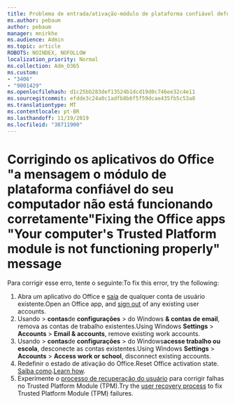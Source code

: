 ```yaml
---
title: Problema de entrada/ativação-módulo de plataforma confiável defeituoso
ms.author: pebaum
author: pebaum
manager: mnirkhe
ms.audience: Admin
ms.topic: article
ROBOTS: NOINDEX, NOFOLLOW
localization_priority: Normal
ms.collection: Adm_O365
ms.custom:
- "3406"
- "9001429"
ms.openlocfilehash: d1c25bb283def13524b1dcd19d0c746ee32c4e11
ms.sourcegitcommit: efdde3c24a0c1adfb8b6f5f59dcae435fb5c53a8
ms.translationtype: MT
ms.contentlocale: pt-BR
ms.lasthandoff: 11/19/2019
ms.locfileid: "38711900"
---
```

# <a name="fixing-the-office-apps-your-computers-trusted-platform-module-is-not-functioning-properly-message"></a><span data-ttu-id="73541-102">Corrigindo os aplicativos do Office "a mensagem o módulo de plataforma confiável do seu computador não está funcionando corretamente"</span><span class="sxs-lookup"><span data-stu-id="73541-102">Fixing the Office apps "Your computer's Trusted Platform module is not functioning properly" message</span></span>

<span data-ttu-id="73541-103">Para corrigir esse erro, tente o seguinte:</span><span class="sxs-lookup"><span data-stu-id="73541-103">To fix this error, try the following:</span></span>

1. <span data-ttu-id="73541-104">Abra um aplicativo do Office e [saia](https://support.office.com/article/5a20dc11-47e9-4b6f-945d-478cb6d92071) de qualquer conta de usuário existente.</span><span class="sxs-lookup"><span data-stu-id="73541-104">Open an Office app, and [sign out](https://support.office.com/article/5a20dc11-47e9-4b6f-945d-478cb6d92071) of any existing user accounts.</span></span>   
2. <span data-ttu-id="73541-105">Usando > **contas**de **configurações** > do Windows **& contas de email**, remova as contas de trabalho existentes.</span><span class="sxs-lookup"><span data-stu-id="73541-105">Using Windows **Settings** > **Accounts** > **Email & accounts**, remove existing work accounts.</span></span> 
3. <span data-ttu-id="73541-106">Usando > **contas**de **configurações** > do Windows**acesse trabalho ou escola**, desconecte as contas existentes.</span><span class="sxs-lookup"><span data-stu-id="73541-106">Using Windows **Settings** > **Accounts** > **Access work or school**, disconnect existing accounts.</span></span> 
4. <span data-ttu-id="73541-107">Redefinir o estado de ativação do Office.</span><span class="sxs-lookup"><span data-stu-id="73541-107">Reset Office activation state.</span></span> <span data-ttu-id="73541-108">[Saiba como](https://docs.microsoft.com/office365/troubleshoot/activation/reset-office-365-proplus-activation-state
).</span><span class="sxs-lookup"><span data-stu-id="73541-108">[Learn how](https://docs.microsoft.com/office365/troubleshoot/activation/reset-office-365-proplus-activation-state
).</span></span>
5. <span data-ttu-id="73541-109">Experimente o [processo de recuperação do usuário](https://docs.microsoft.com/office365/troubleshoot/administration/connection-issue-when-sign-in-office-2016#symptom-2) para corrigir falhas no Trusted Platform Module (TPM).</span><span class="sxs-lookup"><span data-stu-id="73541-109">Try the [user recovery process](https://docs.microsoft.com/office365/troubleshoot/administration/connection-issue-when-sign-in-office-2016#symptom-2) to fix Trusted Platform Module (TPM) failures.</span></span>